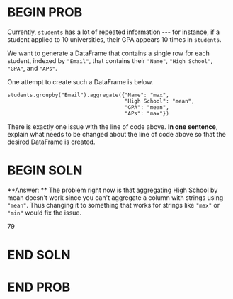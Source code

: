# BEGIN PROB

Currently, `students` has a lot of repeated information --- for
instance, if a student applied to 10 universities, their GPA appears 10
times in `students`.

We want to generate a DataFrame that contains a single row for each
student, indexed by `"Email"`, that contains their `"Name"`,
`"High School"`, `"GPA"`, and `"APs"`.

One attempt to create such a DataFrame is below.

    students.groupby("Email").aggregate({"Name": "max",
                                         "High School": "mean",
                                         "GPA": "mean",
                                         "APs": "max"})

There is exactly one issue with the line of code above. **In one
sentence**, explain what needs to be changed about the line of code
above so that the desired DataFrame is created.

# BEGIN SOLN

**Answer: ** The problem right now is that aggregating High School by mean doesn't work since you can't aggregate a column with strings using `"mean"`. Thus changing it to something that works for strings like `"max"` or `"min"` would fix the issue.

<average>79</average>

# END SOLN

# END PROB